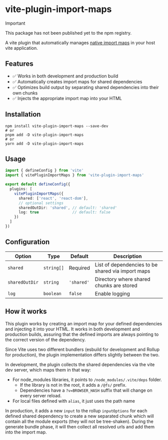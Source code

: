 # vite-plugin-import-maps

> [!IMPORTANT]
> 
> This package has not been published yet to the npm registry.

A vite plugin that automatically manages [native import maps](https://developer.mozilla.org/en-US/docs/Web/HTML/Reference/Elements/script/type/importmap) in your
host vite application.

## Features

- ✅ Works in both development and production build
- ✅ Automatically creates import maps for shared dependencies
- ✅ Optimizes build output by separating shared dependencies into their own chunks
- ✅ Injects the appropriate import map into your HTML

## Installation

```shell
npm install vite-plugin-import-maps --save-dev
# or
pnpm add -D vite-plugin-import-maps
# or
yarn add -D vite-plugin-import-maps
```

## Usage

```ts
import { defineConfig } from 'vite'
import { vitePluginImportMaps } from 'vite-plugin-import-maps'

export default defineConfig({
  plugins: [
    vitePluginImportMaps({
      shared: ['react', 'react-dom'],
      // optional settings
      sharedOutDir: 'shared', // default: 'shared'
      log: true               // default: false
    })
  ]
})
```

## Configuration

| Option | Type | Default | Description |
|--------|------|---------|-------------|
| `shared` | `string[]` | Required | List of dependencies to be shared via import maps |
| `sharedOutDir` | `string` | `'shared'` | Directory where shared chunks are stored |
| `log` | `boolean` | `false` | Enable logging |

## How it works

This plugin works by creating an import map for your defined dependencies and injecting it into your HTML.
It works in both development and production builds, assuring that the defined imports are always
pointing to the correct version of the dependency.

Since Vite uses two different bundlers (esbuild for development and Rollup for production),
the plugin implementation differs slightly between the two.

In development, the plugin collects the shared dependencies via the vite dev server,
which maps them in that way:
- For node_modules libraries, it points to `/node_modules/.vite/deps` folder.
  - If the library is not in the root, it adds a `/@fs/` prefix. 
  - Dependencies have a `?v=BROWSER_HASH` suffix that will change on every server reload.
- For local files defined with `alias`, it just uses the path name

In production, it adds a new `input` to the rollup `inputOptions` for each defined shared dependency to
create a new separated chunk which will contain all the module exports (they will not be tree-shaken).
During the generate bundle phase, it will then collect all resolved urls and add them into the import map.
